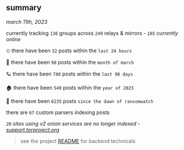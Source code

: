
## summary
_march 11th, 2023_

currently tracking `136` groups across `249` relays & mirrors - _`105` currently online_

⏲ there have been `32` posts within the `last 24 hours`

🦈 there have been `98` posts within the `month of march`

🪐 there have been `786` posts within the `last 90 days`

🏚 there have been `549` posts within the `year of 2023`

🦕 there have been `6235` posts `since the dawn of ransomwatch`

there are `67` custom parsers indexing posts

_`20` sites using v2 onion services are no longer indexed - [support.torproject.org](https://support.torproject.org/onionservices/v2-deprecation/)_

> see the project [README](https://github.com/joshhighet/ransomwatch#ransomwatch--) for backend technicals
